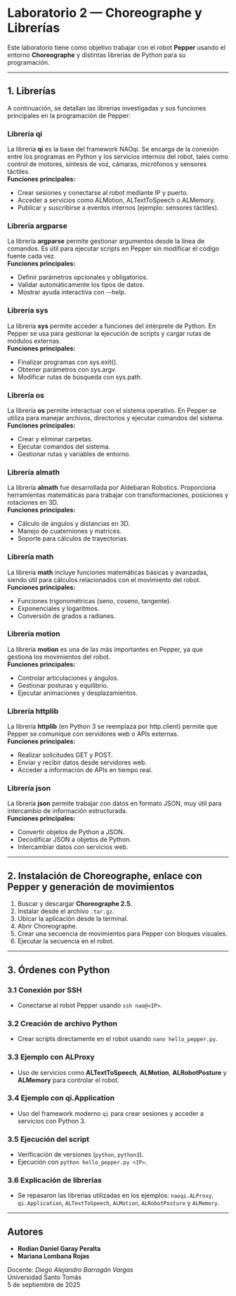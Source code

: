 # Laboratorio 2 — Choreographe y Librerías

Este laboratorio tiene como objetivo trabajar con el robot **Pepper** usando el entorno **Choreographe** y distintas librerías de Python para su programación.

---

## 1. Librerías

A continuación, se detallan las librerías investigadas y sus funciones principales en la programación de Pepper:

### Librería qi
La librería **qi** es la base del framework NAOqi. Se encarga de la conexión entre los programas en Python y los servicios internos del robot, tales como control de motores, síntesis de voz, cámaras, micrófonos y sensores táctiles.  
**Funciones principales:**
- Crear sesiones y conectarse al robot mediante IP y puerto.  
- Acceder a servicios como ALMotion, ALTextToSpeech o ALMemory.  
- Publicar y suscribirse a eventos internos (ejemplo: sensores táctiles).  

### Librería argparse
La librería **argparse** permite gestionar argumentos desde la línea de comandos. Es útil para ejecutar scripts en Pepper sin modificar el código fuente cada vez.  
**Funciones principales:**
- Definir parámetros opcionales y obligatorios.  
- Validar automáticamente los tipos de datos.  
- Mostrar ayuda interactiva con --help.  

### Librería sys
La librería **sys** permite acceder a funciones del intérprete de Python. En Pepper se usa para gestionar la ejecución de scripts y cargar rutas de módulos externas.  
**Funciones principales:**
- Finalizar programas con sys.exit().  
- Obtener parámetros con sys.argv.  
- Modificar rutas de búsqueda con sys.path.  

### Librería os
La librería **os** permite interactuar con el sistema operativo. En Pepper se utiliza para manejar archivos, directorios y ejecutar comandos del sistema.  
**Funciones principales:**
- Crear y eliminar carpetas.  
- Ejecutar comandos del sistema.  
- Gestionar rutas y variables de entorno.  

### Librería almath
La librería **almath** fue desarrollada por Aldebaran Robotics. Proporciona herramientas matemáticas para trabajar con transformaciones, posiciones y rotaciones en 3D.  
**Funciones principales:**
- Cálculo de ángulos y distancias en 3D.  
- Manejo de cuaterniones y matrices.  
- Soporte para cálculos de trayectorias.  

### Librería math
La librería **math** incluye funciones matemáticas básicas y avanzadas, siendo útil para cálculos relacionados con el movimiento del robot.  
**Funciones principales:**
- Funciones trigonométricas (seno, coseno, tangente).  
- Exponenciales y logaritmos.  
- Conversión de grados a radianes.  

### Librería motion
La librería **motion** es una de las más importantes en Pepper, ya que gestiona los movimientos del robot.  
**Funciones principales:**
- Controlar articulaciones y ángulos.  
- Gestionar posturas y equilibrio.  
- Ejecutar animaciones y desplazamientos.  

### Librería httplib
La librería **httplib** (en Python 3 se reemplaza por http.client) permite que Pepper se comunique con servidores web o APIs externas.  
**Funciones principales:**
- Realizar solicitudes GET y POST.  
- Enviar y recibir datos desde servidores web.  
- Acceder a información de APIs en tiempo real.  

### Librería json
La librería **json** permite trabajar con datos en formato JSON, muy útil para intercambio de información estructurada.  
**Funciones principales:**
- Convertir objetos de Python a JSON.  
- Decodificar JSON a objetos de Python.  
- Intercambiar datos con servicios web.  

---

## 2. Instalación de Choreographe, enlace con Pepper y generación de movimientos

1. Buscar y descargar **Choreographe 2.5**.  
2. Instalar desde el archivo `.tar.gz`.  
3. Ubicar la aplicación desde la terminal.  
4. Abrir Choreographe.  
5. Crear una secuencia de movimientos para Pepper con bloques visuales.  
6. Ejecutar la secuencia en el robot.  

---

## 3. Órdenes con Python

### 3.1 Conexión por SSH
- Conectarse al robot Pepper usando `ssh nao@<IP>`.

### 3.2 Creación de archivo Python
- Crear scripts directamente en el robot usando `nano hello_pepper.py`.

### 3.3 Ejemplo con **ALProxy**
- Uso de servicios como **ALTextToSpeech**, **ALMotion**, **ALRobotPosture** y **ALMemory** para controlar el robot.  

### 3.4 Ejemplo con **qi.Application**
- Uso del framework moderno `qi` para crear sesiones y acceder a servicios con Python 3.  

### 3.5 Ejecución del script
- Verificación de versiones (`python`, `python3`).  
- Ejecución con `python hello_pepper.py <IP>`.  

### 3.6 Explicación de librerías
- Se repasaron las librerías utilizadas en los ejemplos: `naoqi.ALProxy`, `qi.Application`, `ALTextToSpeech`, `ALMotion`, `ALRobotPosture` y `ALMemory`.

---

## Autores
- **Rodian Daniel Garay Peralta**  
- **Mariana Lombana Rojas**

Docente: *Diego Alejandro Barragán Vargas*  
Universidad Santo Tomás  
5 de septiembre de 2025

